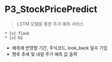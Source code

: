 # P3_StockPricePredict
> LSTM 모델을 통한 주가 예측 서비스
```shell
* [v] flask
* [v] h2
```
+ 예측에 반영할 기간, 주식코드, look_back 일수 기입
+ 향후 추세 및 내일 주가 예측 값 출력
